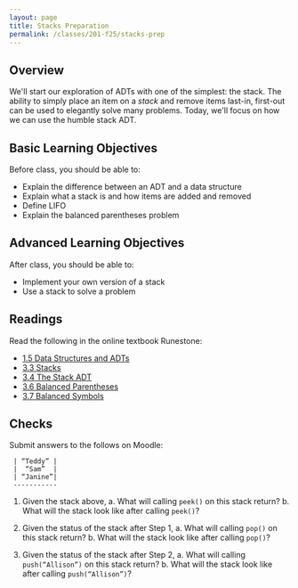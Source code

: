 ```yaml
---
layout: page
title: Stacks Preparation
permalink: /classes/201-f25/stacks-prep
---
```


## Overview
We'll start our exploration of ADTs with one of the simplest: the stack. The ability to simply place an item on a *stack* and remove items last-in, first-out can be used to elegantly solve many problems. Today, we'll focus on how we can use the humble stack ADT.

## Basic Learning Objectives
Before class, you should be able to: 
* Explain the difference between an ADT and a data structure
* Explain what a stack is and how items are added and removed
* Define LIFO
* Explain the balanced parentheses problem

## Advanced Learning Objectives
After class, you should be able to:
* Implement your own version of a stack
* Use a stack to solve a problem


## Readings
Read the following in the online textbook Runestone:

* [1.5 Data Structures and ADTs](https://runestone.academy/ns/books/published/pswadsup/introduction_why-study-data-structures-and-abstract-data-types.html?mode=browsing)
* [3.3 Stacks](https://runestone.academy/ns/books/published/pswadsup/basic-ds_stacks.html?mode=browsing)
* [3.4 The Stack ADT](https://runestone.academy/ns/books/published/pswadsup/basic-ds_the-stack-abstract-data-type.html?mode=browsing)
* [3.6 Balanced Parentheses](https://runestone.academy/ns/books/published/pswadsup/basic-ds_simple-balanced-parentheses.html?mode=browsing)
* [3.7 Balanced Symbols](https://runestone.academy/ns/books/published/pswadsup/basic-ds_balanced-symbols-a-general-case.html?mode=browsing)

## Checks
Submit answers to the follows on Moodle:

```
 | “Teddy” |
 |  “Sam”  |
 | “Janine”|
 -----------
```

1. Given the stack above,
    a. What will calling `peek()` on this stack return? 
    b. What will the stack look like after calling `peek()`?

2. Given the status of the stack after Step 1, 
    a. What will calling `pop()` on this stack return? 
    b. What will the stack look like after calling `pop()`?

3. Given the status of the stack after Step 2,
    a. What will calling `push(“Allison”)` on this stack return? 
    b. What will the stack look like after calling  `push(“Allison”)`?
